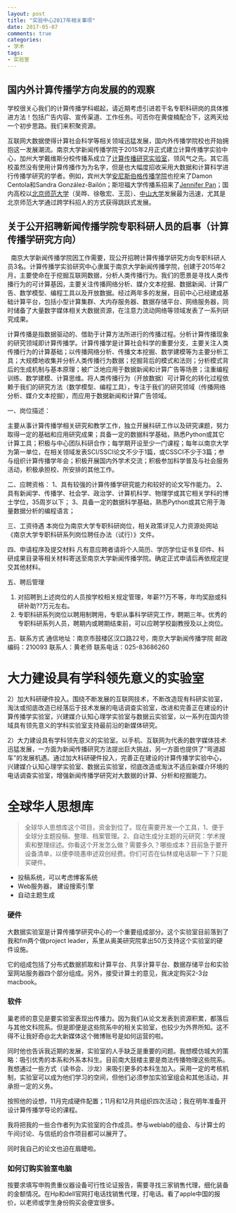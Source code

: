 ```yaml
---
layout: post
title: "实验中心2017年相关事项"
date: 2017-05-07
comments: true
categories:
- 学术
tags:
- 实验室
---
```



## 国内外计算传播学方向发展的的观察

学校很关心我们的计算传播学科崛起，请近期考虑引进若干名专职科研岗的具体推进方法！包括广告内容、宣传渠道、工作任务。可否你在黄俊楠配合下，这两天给一个初步思路。我们来积聚资源。

互联网大数据使得计算社会科学等相关领域迅猛发展，国内外传播学院校也开始拥抱这一发展潮流。南京大学新闻传播学院于2015年2月正式建立计算传播学实验中心，加州大学戴维斯分校传播系成立了[计算传播研究实验室](http://c2.ucdavis.edu/)，领风气之先。其它高校虽然没有使用计算传播作为为名字，但是也大幅度招收采用大数据和计算科学进行传播学研究的学者。例如，宾州大学[安尼斯伯格传播学院](https://www.asc.upenn.edu/people/faculty)也挖来了Damon Centola和Sandra González-Bailón；斯坦福大学传播系招来了[Jennifer Pan](http://jenpan.com/)；国内高校以[北京师范大学](http://sjc.bnu.edu.cn/sztd/index.html)（吴晔、徐敬宏、王蕊）、[中山大学](https://mp.weixin.qq.com/s?__biz=MzA5MTExNDMyNw==&mid=210877062&idx=1&sn=e35b796e7fab3074221dd197a1bc4140&version=12020810)发展最为迅速，尤其是北京师范大学通过跨学科招人的方式获得跳跃式发展。


## 关于公开招聘新闻传播学院专职科研人员的启事（计算传播学研究方向）
 
南京大学新闻传播学院因工作需要，现公开招聘计算传播学研究方向专职科研人员3名。计算传播学实验研究中心隶属于南京大学新闻传播学院，创建于2015年2月，主要使命在于挖掘互联网数据，分析人类传播行为。我们的愿景是寻找人类传播行为的可计算基因，主要关注传播网络分析、媒介文本挖掘、数据新闻、计算广告、数学模型、编程工具以及开放数据。经过两年多的发展，目前中心已经建成基础计算平台，包括小型计算集群、大内存服务器、数据存储平台、网络服务器，同时储备了大量数字媒体相关大数据资源，在注意力流动网络等领域发表了一系列研究成果。

计算传播是指数据驱动的、借助于计算方法所进行的传播过程。分析计算传播现象的研究领域即计算传播学。计算传播学是计算社会科学的重要分支，主要关注人类传播行为的计算基础；以传播网络分析、传播文本挖掘、数学建模等为主要分析工具；大规模地收集并分析人类传播行为数据；挖掘背后的模式和法则；分析模式背后的生成机制与基本原理；被广泛地应用于数据新闻和计算广告等场景；注重编程训练、数学建模、计算思维。将人类传播行为（开放数据）可计算化的转化过程依赖于我们的研究方法（数学模型、编程工具），专注于我们的研究领域（传播网络分析、媒介文本挖掘），而应用于数据新闻和计算广告领域。

一、岗位描述：

主要从事计算传播学相关研究和教学工作，独立开展科研工作以及研究课题，努力取得一定的基础和应用研究成果；具备一定的数据科学基础，熟悉Python或其它计算工具；积极与中心团队科研合作；每学期开设至少一门课程；每年以南京大学为第一单位，在相关领域发表SCI/SSCI论文不少于1篇，或CSSCI不少于3篇；参与组织计算传播学年会；积极开展国内外学术交流；积极参加科学普及与社会服务活动，积极承担校、所安排的其他工作。

二、应聘资格：
1、具有较强的计算传播学研究能力和较好的论文写作能力。
2、具有新闻学、传播学、社会学、政治学、计算机科学、物理学或其它相关学科的博士学位，35周岁以下；
3、具备一定的数据科学基础，熟悉Python或其它用于海量数据分析的编程语言；

三、工资待遇
本岗位为南京大学专职科研岗位，相关政策详见人力资源处网站《南京大学专职科研系列岗位聘任办法（试行）》文件。

四、申请程序及提交材料
凡有意应聘者请将个人简历、学历学位证书复印件、科研成果目录等相关材料寄送至南京大学新闻传播学院。确定正式申请后再依规定提交其他材料。

五、聘后管理
1. 对招聘到上述岗位的人员按学校相关规定管理，年薪??万不等，年均奖励或科研补助??万元左右。
2. 专职科研系列岗位以聘用制聘用，专职从事科学研究工作，聘期三年。优秀的专职科研系列人员，聘期内或聘期结束前，可以应聘学校副教授及以上岗位。

五、联系方式
通信地址：南京市鼓楼区汉口路22号，南京大学新闻传播学院
邮政编码：210093
联系人：黄老师
联系电话：025-83686260

# 大力建设具有学科领先意义的实验室

2）加大科研硬件投入。围绕不断发展的互联网技术，不断改造现有科研实验室，淘汰或彻底改造已经落后于技术发展的电话调查实验室，改进和完善正在建设的计算传播学实验室，兴建媒介认知心理学实验室与数据云实验室，以一系列在国内领域具有领先意义的学科实验室支持最前沿的新媒体研究。

2）大力建设具有学科领先意义的实验室。以手机、互联网为代表的数字媒体技术迅猛发展，一方面为新闻传播研究方法提出巨大挑战，另一方面也提供了“弯道超车”的发展机遇。通过加大科研硬件投入，完善正在建设的计算传播学实验中心，兴建媒介认知心理学实验室、数据云实验室，彻底改造或淘汰不适应新媒介环境的电话调查实验室，增强新闻传播学研究对大数据的计算、分析和挖掘能力。


# 全球华人思想库

> 全球华人思想库这个项目，资金到位了。现在需要开发一个工具，1、便于全球分主题投稿、整理、档案管理。2、自动生成分主题的元研究：学术搜索和整理综述。你看这个开发怎么做？需要多久？哪些成本？目前急于要开设备清单，以便李晓愚申述双创经费。你们可否在仙林或电话聊一下？只能买硬件。

- 投稿系统，可以考虑博客系统
- Web服务器， 建设搜索引擎
- 自动主题生成

### 硬件
大数据实验室是计算传播学研究中心的一个重要组成部分。这个实验室目前落到了我和fm两个做project leader，系里从奥美研究院拿出50万支持这个实验室的硬件设施。

它的组成包括了分布式数据抓取和计算平台、共享计算平台、数据存储平台和实验室网站服务器四个部分组成。另外，接受计算士的意见，我决定购买2-3台macbook。

### 软件

巢老师的意见是要实验室表现出传播力。因为我们从论文发表到资源积累，都落后与其他文科院系。但是即便是这些院系中的相关实验室，也较少为外界所知。这不得不让我好奇@北大新媒体这个微博账号是如何运营的啦。

同时他也告诉我近期的发展，实验室的人手缺乏是重要的问题。我想模仿城大的策略：吸引优秀的本系和外系本科生。目前南大鼓楼主要是商法传播物理这些院系。我想通过一些方式（读书会、沙龙）来吸引更多的本科生加入。采用一定的考核机制，实验室可以成为他们学习的空间，但他们必须参加实验室组会和其他活动，并承担一定的义务。

按照他的设想，11月完成硬件配置；11月和12月共组织四次活动；我在明年准备开设计算传播学导论的课程。

我将把我的一些合作者列为实验室的合作成员。参与weblab的组会、与计算士的午间讨论、与信纸的合作项目都可以展开了。

同时我自己的论文也迫在眉睫啦。

### 如何订购实验室电脑

按要求填写申购贵重仪器设备可行性论证报告，需要寻找三家销售代理，细化装备的金额情况。在Hp和dell官网打电话找销售代理，打电话。看了apple中国的报价，以老师或学生身份购买会便宜很多。
